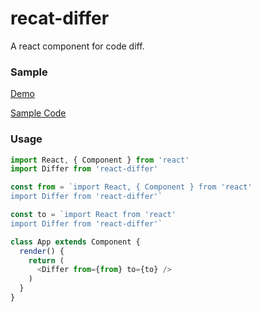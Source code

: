 recat-differ
======

A react component for code diff.

### Sample

[Demo](http://differ.nighca.me/)

[Sample Code](https://github.com/nighca/differ/blob/master/sample/src/App.js)

### Usage

```javascript
import React, { Component } from 'react'
import Differ from 'react-differ'

const from = `import React, { Component } from 'react'
import Differ from 'react-differ'`

const to = `import React from 'react'
import Differ from 'react-differ'`

class App extends Component {
  render() {
    return (
      <Differ from={from} to={to} />
    )
  }
}
```

